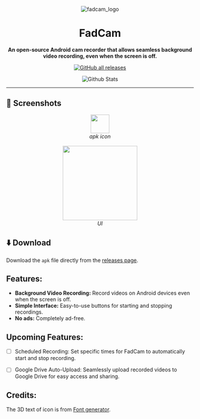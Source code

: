 <div align="center">

![fadcam_logo](https://github.com/anonfaded/FadCam/assets/124708903/092404a9-2c13-40e2-98fa-d44a6015c952)
# FadCam

**An open-source Android cam recorder that allows seamless background video recording, even when the screen is off.**

[![GitHub all releases](https://img.shields.io/github/downloads/anonfaded/FadCam/total?label=Downloads&logo=github)](https://github.com/anonfaded/FadCam/releases/)

</div>
<p align="center">
        <img src="https://raw.githubusercontent.com/bornmay/bornmay/Update/svg/Bottom.svg" alt="Github Stats" />
</p>

---

## 📱 Screenshots

<div align="center">
    <img src="https://github.com/anonfaded/FadCam/assets/124708903/4a93c111-fc67-4d75-94b1-fa4e01822998" style="width: 50px; height: auto;" >
    <br>
    <em>apk icon</em>
    <br><br>
    <img src="https://github.com/anonfaded/FadCam/assets/124708903/225af2bc-b354-4f78-876a-02cac985db38" style="width: 200px; height: auto;" >
    <br>
    <em>UI</em>
    <br>
</div>
<!--     <details>
        <summary><strong>More Screenshots</strong></summary>
        <img src="/img/3.png" style="width: 700px; height: auto;" >
        <br>
        <img src="/img/4.png" style="width: 700px; height: auto;" >
        <br>
        <img src="/img/5.png" style="width: 700px; height: auto;" >
    </details> -->


## ⬇️ Download

Download the `apk` file directly from the [releases page](https://github.com/anonfaded/FadCam/releases).


## Features:

- **Background Video Recording:** Record videos on Android devices even when the screen is off.
- **Simple Interface:** Easy-to-use buttons for starting and stopping recordings.
- **No ads:** Completely ad-free.

## Upcoming Features:

- [ ] Scheduled Recording: Set specific times for FadCam to automatically start and stop recording.
- [ ] Google Drive Auto-Upload: Seamlessly upload recorded videos to Google Drive for easy access and sharing.


## Credits:
The 3D text of icon is from <a href="https://www.textstudio.com/">Font generator</a>.

